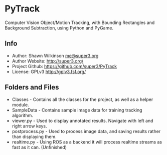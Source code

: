 PyTrack
========
Computer Vision Object/Motion Tracking, with Bounding Rectangles and Background Subtraction, using Python and PyGame.

Info
-------
* Author: Shawn Wilkinson <me@super3.org>
* Author Website: http://super3.org/
* Project Github: https://github.com/super3/PyTrack
* License: GPLv3 <http://gplv3.fsf.org/>

Folders and Files
-------
* Classes - Contains all the classes for the project, as well as a helper module.
* SampleData - Contains sample image data for training tracking algorithm.
* viewer.py - Used to display annotated results. Navigate with left and right arrow keys.
* postprocess.py - Used to process image data, and saving results rather than displaying them.
* realtime.py - Using ROS as a backend it will process realtime streams as fast as it can.  (Unfinished)